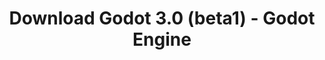 ---
# Generated by /tools/generators/src/download_archive_generator !!! do not edit by hand !!!
title: 'Download Godot 3.0 (beta1) - Godot Engine'
type: 'download/archive'
name: '3.0'
flavor: 'beta1'
release_date: '2017-11-30T02:00:00-00:00'
release_notes: 'article/dev-snapshot-godot-3-0-beta-1/'
primaryPlatforms:
  - 'android.apk'
  - 'linux.64'
  - 'macos.universal'
  - 'windows.64'
  - 'linux_server.headless.64'
  - 'web'
  - 'templates'
links:
  android.apk:
    name: 'android.apk'
    title: 'Android'
    caption: 'Universal APK (ARM64 + ARMv7 + x86_64 + x86)'
    tags:
      - 'APK download'
      - 'ARM64/v7'
      - 'x86 (64 & 32 bit)'
    hosts:
      github_builds:
        regular: 'https://github.com/godotengine/godot-builds/releases/download/3.0-beta1/Godot_v3.0-beta1_android_editor.apk'
        mono: '#'
      github:
        regular: 'https://github.com/godotengine/godot/releases/download/3.0-beta1/Godot_v3.0-beta1_android_editor.apk'
        mono: '#'
  linux.64:
    name: 'linux.64'
    title: 'Linux'
    caption: 'Standard (x86_64)'
    tags:
      - '64 bit'
    hosts:
      github_builds:
        regular: 'https://github.com/godotengine/godot-builds/releases/download/3.0-beta1/Godot_v3.0-beta1_x11.64.zip'
        mono: 'https://github.com/godotengine/godot-builds/releases/download/3.0-beta1/Godot_v3.0-beta1_mono_x11_64.zip'
      github:
        regular: 'https://github.com/godotengine/godot/releases/download/3.0-beta1/Godot_v3.0-beta1_x11.64.zip'
        mono: 'https://github.com/godotengine/godot/releases/download/3.0-beta1/Godot_v3.0-beta1_mono_x11_64.zip'
  macos.universal:
    name: 'macos.universal'
    title: 'macOS'
    caption: 'Universal (x86_64 + Apple Silicon)'
    tags:
      - 'Intel/Apple Silicon'
      - '64 bit'
    hosts:
      github_builds:
        regular: 'https://github.com/godotengine/godot-builds/releases/download/3.0-beta1/Godot_v3.0-beta1_osx.universal.zip'
        mono: 'https://github.com/godotengine/godot-builds/releases/download/3.0-beta1/Godot_v3.0-beta1_mono_osx.universal.zip'
      github:
        regular: 'https://github.com/godotengine/godot/releases/download/3.0-beta1/Godot_v3.0-beta1_osx.universal.zip'
        mono: 'https://github.com/godotengine/godot/releases/download/3.0-beta1/Godot_v3.0-beta1_mono_osx.universal.zip'
  windows.64:
    name: 'windows.64'
    title: 'Windows'
    caption: 'Standard (x86_64)'
    tags:
      - '64 bit'
    hosts:
      github_builds:
        regular: 'https://github.com/godotengine/godot-builds/releases/download/3.0-beta1/Godot_v3.0-beta1_win64.exe.zip'
        mono: 'https://github.com/godotengine/godot-builds/releases/download/3.0-beta1/Godot_v3.0-beta1_mono_win64.zip'
      github:
        regular: 'https://github.com/godotengine/godot/releases/download/3.0-beta1/Godot_v3.0-beta1_win64.exe.zip'
        mono: 'https://github.com/godotengine/godot/releases/download/3.0-beta1/Godot_v3.0-beta1_mono_win64.zip'
  linux_server.headless.64:
    name: 'linux_server.headless.64'
    title: 'Linux Server'
    caption: 'Headless (x86_64)'
    tags:
      - '64 bit'
      - 'Headless'
    hosts:
      github_builds:
        regular: 'https://github.com/godotengine/godot-builds/releases/download/3.0-beta1/Godot_v3.0-beta1_linux_headless.64.zip'
        mono: 'https://github.com/godotengine/godot-builds/releases/download/3.0-beta1/Godot_v3.0-beta1_mono_linux_headless_64.zip'
      github:
        regular: 'https://github.com/godotengine/godot/releases/download/3.0-beta1/Godot_v3.0-beta1_linux_headless.64.zip'
        mono: 'https://github.com/godotengine/godot/releases/download/3.0-beta1/Godot_v3.0-beta1_mono_linux_headless_64.zip'
  web:
    name: 'web'
    title: 'Web editor'
    caption: ''
    tags:
      - 'Self-hosted'
      - 'Cross-platform'
    hosts:
      github_builds:
        regular: 'https://github.com/godotengine/godot-builds/releases/download/3.0-beta1/Godot_v3.0-beta1_web_editor.zip'
        mono: '#'
      github:
        regular: 'https://github.com/godotengine/godot/releases/download/3.0-beta1/Godot_v3.0-beta1_web_editor.zip'
        mono: '#'
  linux.32:
    name: 'linux.32'
    title: 'Linux'
    caption: 'Standard (x86)'
    tags:
      - '32 bit'
    hosts:
      github_builds:
        regular: 'https://github.com/godotengine/godot-builds/releases/download/3.0-beta1/Godot_v3.0-beta1_x11.32.zip'
        mono: 'https://github.com/godotengine/godot-builds/releases/download/3.0-beta1/Godot_v3.0-beta1_mono_x11_32.zip'
      github:
        regular: 'https://github.com/godotengine/godot/releases/download/3.0-beta1/Godot_v3.0-beta1_x11.32.zip'
        mono: 'https://github.com/godotengine/godot/releases/download/3.0-beta1/Godot_v3.0-beta1_mono_x11_32.zip'
  windows.32:
    name: 'windows.32'
    title: 'Windows'
    caption: 'Standard (x86)'
    tags:
      - '32 bit'
    hosts:
      github_builds:
        regular: 'https://github.com/godotengine/godot-builds/releases/download/3.0-beta1/Godot_v3.0-beta1_win32.exe.zip'
        mono: 'https://github.com/godotengine/godot-builds/releases/download/3.0-beta1/Godot_v3.0-beta1_mono_win32.zip'
      github:
        regular: 'https://github.com/godotengine/godot/releases/download/3.0-beta1/Godot_v3.0-beta1_win32.exe.zip'
        mono: 'https://github.com/godotengine/godot/releases/download/3.0-beta1/Godot_v3.0-beta1_mono_win32.zip'
  linux_server.64:
    name: 'linux_server.64'
    title: 'Linux Server'
    caption: 'Standard (x86_64)'
    tags:
      - '64 bit'
    hosts:
      github_builds:
        regular: 'https://github.com/godotengine/godot-builds/releases/download/3.0-beta1/Godot_v3.0-beta1_linux_server.64.zip'
        mono: 'https://github.com/godotengine/godot-builds/releases/download/3.0-beta1/Godot_v3.0-beta1_mono_linux_server_64.zip'
      github:
        regular: 'https://github.com/godotengine/godot/releases/download/3.0-beta1/Godot_v3.0-beta1_linux_server.64.zip'
        mono: 'https://github.com/godotengine/godot/releases/download/3.0-beta1/Godot_v3.0-beta1_mono_linux_server_64.zip'
  aar_library:
    name: 'aar_library'
    title: 'AAR library'
    caption: ''
    tags:
      - 'Android plugins'
      - 'Java'
      - 'Kotlin'
    hosts:
      github_builds:
        regular: 'https://github.com/godotengine/godot-builds/releases/download/3.0-beta1/godot-lib.3.0.beta1.release.aar'
        mono: 'https://github.com/godotengine/godot-builds/releases/download/3.0-beta1/godot-lib.3.0.beta1.mono.release.aar'
      github:
        regular: 'https://github.com/godotengine/godot/releases/download/3.0-beta1/godot-lib.3.0.beta1.release.aar'
        mono: 'https://github.com/godotengine/godot/releases/download/3.0-beta1/godot-lib.3.0.beta1.mono.release.aar'
  templates:
    name: 'templates'
    title: 'Export templates'
    caption: ''
    tags:
      - 'Used to export your games to all supported platforms'
    hosts:
      github_builds:
        regular: 'https://github.com/godotengine/godot-builds/releases/download/3.0-beta1/Godot_v3.0-beta1_export_templates.tpz'
        mono: 'https://github.com/godotengine/godot-builds/releases/download/3.0-beta1/Godot_v3.0-beta1_mono_export_templates.tpz'
      github:
        regular: 'https://github.com/godotengine/godot/releases/download/3.0-beta1/Godot_v3.0-beta1_export_templates.tpz'
        mono: 'https://github.com/godotengine/godot/releases/download/3.0-beta1/Godot_v3.0-beta1_mono_export_templates.tpz'
---